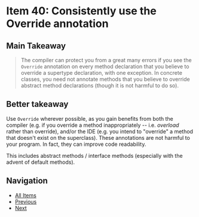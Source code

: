 # Item 40: Consistently use the Override annotation

## Main Takeaway

> The compiler can protect you from a great many errors if you see the `Override` annotation on every method declaration that you believe to override a supertype declaration, with one exception. In concrete classes, you need not annotate methods that you believe to override abstract method declarations (though it is not harmful to do so).

## Better takeaway

Use `Override` wherever possible, as you gain benefits from both the compiler (e.g. if you override a method inappropriately -- i.e. _overload_ rather than override), and/or the IDE (e.g. you intend to "override" a method that doesn't exist on the superclass). These annotations are not harmful to your program. In fact, they can improve code readability.

This includes abstract methods / interface methods (especially with the advent of default methods).

## Navigation

- [All Items](../README.md#items)
- [Previous](./item-39-prefer-annotations-to-naming-patterns.md)
- [Next](./item-41-use-marker-interfaces-to-define-types.md)
